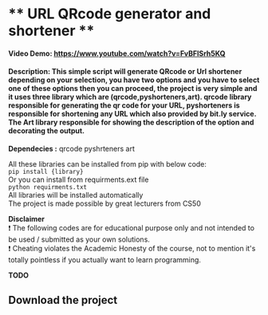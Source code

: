 
# ** URL QRcode generator and shortener **
#### Video Demo:  <https://www.youtube.com/watch?v=FvBFlSrh5KQ>
#### Description: This simple script will generate QRcode or Url shortener depending on your selection, you have two options and you have to select one of these options then you can proceed, the project is very simple and it uses three library which are (qrcode,pyshorteners,art). qrcode library responsible for generating the qr code for your URL, pyshorteners is responsible for shortening any URL which also provided by bit.ly service. The Art library responsible for showing the description of the option and decorating the output.

**Dependecies :**
qrcode
pyshrteners
art

All these libraries can be installed from pip with below code:\
``` pip install {library} ```\
Or you can install from requirments.ext file\
```python requirments.txt```\
All libraries will be installed automatically\
The project is made possible by great lecturers from CS50

**Disclaimer**\
❗ The following codes are for educational purpose only and not intended to be used / submitted as your own solutions.\
❗ Cheating violates the Academic Honesty of the course, not to mention it's totally pointless if you actually want to learn programming.

**TODO**
## Download the project
